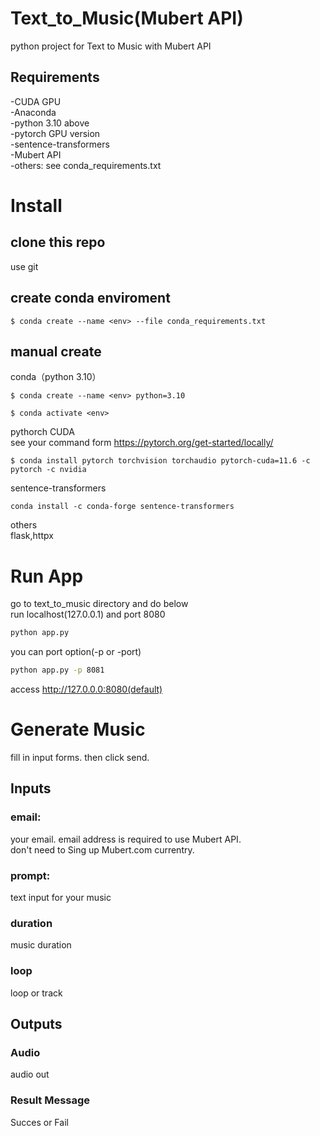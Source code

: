 # Text_to_Music(Mubert API)

python project for Text to Music with Mubert API

## Requirements

-CUDA GPU<br>
-Anaconda<br>
-python 3.10 above<br>
-pytorch GPU version<br>
-sentence-transformers<br>
-Mubert API<br>
-others: see conda_requirements.txt<br>

# Install

## clone this repo

use git

## create conda enviroment

```conda
$ conda create --name <env> --file conda_requirements.txt
```

## manual create

conda（python 3.10）

```conda
$ conda create --name <env> python=3.10
```

```conda
$ conda activate <env>
```

pythorch CUDA<br>
see your command form https://pytorch.org/get-started/locally/

```conda
$ conda install pytorch torchvision torchaudio pytorch-cuda=11.6 -c pytorch -c nvidia
```

sentence-transformers

```conda
conda install -c conda-forge sentence-transformers
```

others<br>
flask,httpx

# Run App

go to text_to_music directory and do below<br>
run localhost(127.0.0.1) and port 8080<br>

```bash
python app.py
```

you can port option(-p or -port)

```bash
python app.py -p 8081
```

access http://127.0.0.0:8080(default)

# Generate Music

fill in input forms. then click send.

## Inputs

### email:

your email. email address is required to use Mubert API. <br>
don't need to Sing up Mubert.com currentry.

### prompt:

text input for your music<br>

### duration

music duration

### loop

loop or track

## Outputs

### Audio

audio out

### Result Message

Succes or Fail
